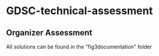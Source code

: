 # GDSC-technical-assessment
## Organizer Assessment 
All solutions can be found in the "fig3documentation" folder
